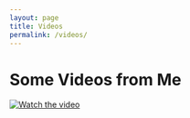 ```yaml
---
layout: page
title: Videos
permalink: /videos/
---
```


<h1> Some Videos from Me </h1>

[![Watch the video](https://img.youtube.com/vi/nTQUwghvy5Q/default.jpg)](https://youtu.be/nTQUwghvy5Q)

